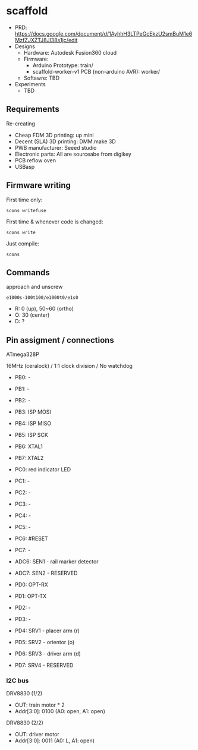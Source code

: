 # scaffold

* PRD: https://docs.google.com/document/d/1AyhhH3LTPeGcEkzU2smBuM1e6MzfZJXZTJ8Jl38s1jc/edit
* Designs
  * Hardware: Autodesk Fusion360 cloud
  * Firmware:
    * Arduino Prototype: train/
    * scaffold-worker-v1 PCB (non-arduino AVR): worker/
  * Softawre: TBD
* Experiments
  * TBD

## Requirements

Re-creating

* Cheap FDM 3D printing: up mini
* Decent (SLA) 3D printing: DMM.make 3D
* PWB manufacturer: Seeed studio
* Electronic parts: All are sourceabe from digikey
* PCB reflow oven
* USBasp

## Firmware writing

First time only:
```
scons writefuse
```

First time & whenever code is changed:
```
scons write
```

Just compile:
```
scons
```


## Commands

approach and unscrew
```
e1000s-100t100/e1000t0/e1s0
```

* R: 0 (up), 50~60 (ortho)
* O: 30 (center)
* D: ?

## Pin assigment / connections
ATmega328P

16MHz (ceralock) / 1:1 clock division / No watchdog

* PB0: -
* PB1: -
* PB2: -
* PB3: ISP MOSI
* PB4: ISP MISO
* PB5: ISP SCK
* PB6: XTAL1
* PB7: XTAL2

* PC0: red indicator LED
* PC1: -
* PC2: -
* PC3: -
* PC4: -
* PC5: -
* PC6: #RESET
* PC7: -

* ADC6: SEN1 - rail marker detector
* ADC7: SEN2 - RESERVED

* PD0: OPT-RX
* PD1: OPT-TX
* PD2: -
* PD3: -
* PD4: SRV1 - placer arm (r)
* PD5: SRV2 - orientor (o)
* PD6: SRV3 - driver arm (d)
* PD7: SRV4 - RESERVED

### I2C bus
DRV8830 (1/2)

* OUT: train motor * 2
* Addr[3:0]: 0100 (A0: open, A1: open)


DRV8830 (2/2)

* OUT: driver motor
* Addr[3:0]: 0011 (A0: L, A1: open)
